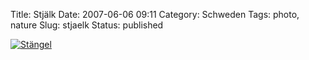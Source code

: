 Title: Stjälk
Date: 2007-06-06 09:11
Category: Schweden
Tags: photo, nature
Slug: stjaelk
Status: published

[![Stängel](/pic/rosstamm_s.jpg "Stängel")](/pic/rosstamm_l.jpg)


